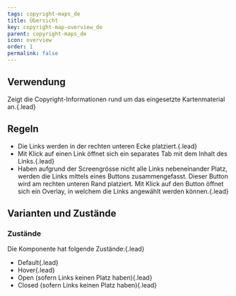 ```yaml
---
tags: copyright-maps_de
title: Übersicht
key: copyright-map-overview_de
parent: copyright-maps_de
icon: overview
order: 1
permalink: false  
---
```


## Verwendung
Zeigt die Copyright-Informationen rund um das eingesetzte Kartenmaterial an.{.lead}

## Regeln 
- Die Links werden in der rechten unteren Ecke platziert.{.lead} 
- Mit Klick auf einen Link öffnet sich ein separates Tab mit dem Inhalt des Links.{.lead}
- Haben aufgrund der Screengrösse nicht alle Links nebeneinander Platz, werden die Links mittels eines Buttons zusammengefasst. Dieser Button wird am rechten unteren Rand platziert. Mit Klick auf den Button öffnet sich ein Overlay, in welchem die Links angewählt werden können.{.lead} 

## Varianten und Zustände
### Zustände
Die Komponente hat folgende Zustände:{.lead} 
- Default{.lead}
- Hover{.lead}
- Open (sofern Links keinen Platz haben){.lead}
- Closed (sofern Links keinen Platz haben){.lead}